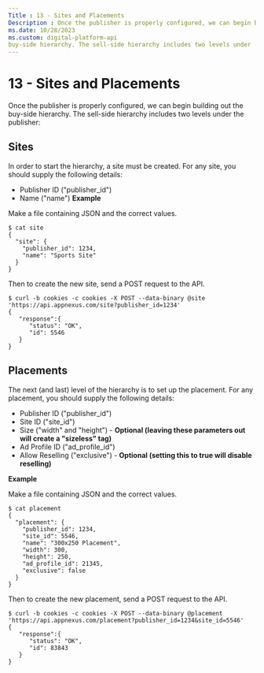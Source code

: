 ```yaml
---
Title : 13 - Sites and Placements
Description : Once the publisher is properly configured, we can begin building out the
ms.date: 10/28/2023
ms.custom: digital-platform-api
buy-side hierarchy. The sell-side hierarchy includes two levels under
---
```



# 13 - Sites and Placements



Once the publisher is properly configured, we can begin building out the
buy-side hierarchy. The sell-side hierarchy includes two levels under
the publisher:


## Sites

In order to start the hierarchy, a site must be created. For any site,
you should supply the following details:

- Publisher ID ("publisher_id")
- Name ("name") **Example**

Make a file containing JSON and the correct values.

``` pre
$ cat site
{
  "site": {
    "publisher_id": 1234,
    "name": "Sports Site"
  }
}
```

Then to create the new site, send a POST request to the API.

``` pre
$ curl -b cookies -c cookies -X POST --data-binary @site 'https://api.appnexus.com/site?publisher_id=1234'
{
   "response":{
      "status": "OK",
      "id": 5546
   }
}
```




## Placements

The next (and last) level of the hierarchy is to set up the placement.
For any placement, you should supply the following details:

- Publisher ID ("publisher_id")
- Site ID ("site_id")
- Size ("width" and "height") - **Optional (leaving these parameters out
  will create a "sizeless" tag)**
- Ad Profile ID ("ad_profile_id")
- Allow Reselling ("exclusive") - **Optional (setting this to true will
  disable reselling)**

**Example**

Make a file containing JSON and the correct values.

``` pre
$ cat placement
{
  "placement": {
    "publisher_id": 1234,
    "site_id": 5546,
    "name": "300x250 Placement",
    "width": 300,
    "height": 250,
    "ad_profile_id": 21345,
    "exclusive": false
  }
}
```

Then to create the new placement, send a POST request to the API.

``` pre
$ curl -b cookies -c cookies -X POST --data-binary @placement 'https://api.appnexus.com/placement?publisher_id=1234&site_id=5546'
{
   "response":{
      "status": "OK",
      "id": 83843
   }
}
```






